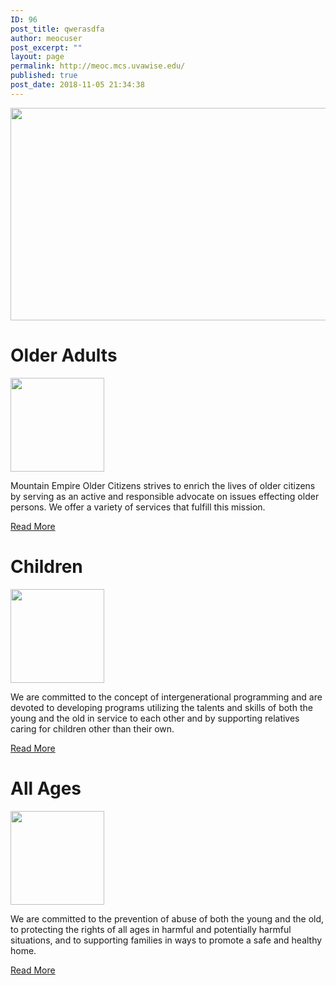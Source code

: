```yaml
---
ID: 96
post_title: qwerasdfa
author: meocuser
post_excerpt: ""
layout: page
permalink: http://meoc.mcs.uvawise.edu/
published: true
post_date: 2018-11-05 21:34:38
---
```

<img src="http://meoc.mcs.uvawise.edu/wp-content/uploads/2018/11/LogoBig.png" sizes="(max-width: 1440px) 100vw, 1440px" srcset="http://meoc.mcs.uvawise.edu/wp-content/uploads/2018/11/LogoBig.png 1440w, http://meoc.mcs.uvawise.edu/wp-content/uploads/2018/11/LogoBig-300x71.png 300w, http://meoc.mcs.uvawise.edu/wp-content/uploads/2018/11/LogoBig-768x181.png 768w, http://meoc.mcs.uvawise.edu/wp-content/uploads/2018/11/LogoBig-1024x242.png 1024w" alt="" width="1440" height="340" />
<h1>Older Adults</h1>
<img src="http://meoc.mcs.uvawise.edu/wp-content/uploads/2018/11/OlderAdults.png" alt="" width="150" height="150" />

Mountain Empire Older Citizens strives to enrich the lives of older citizens by serving as an active and responsible advocate on issues effecting older persons. We offer a variety of services that fulfill this mission.

<a role="button" href="#">
Read More
</a>
<h1>Children</h1>
<img src="http://meoc.mcs.uvawise.edu/wp-content/uploads/2018/11/Children.png" alt="" width="150" height="150" />

We are committed to the concept of intergenerational programming and are devoted to developing programs utilizing the talents and skills of both the young and the old in service to each other and by supporting relatives caring for children other than their own.

<a role="button" href="#">
Read More
</a>
<h1>All Ages</h1>
<img src="http://meoc.mcs.uvawise.edu/wp-content/uploads/2018/11/AllAges.png" alt="" width="150" height="150" />

We are committed to the prevention of abuse of both the young and the old, to protecting the rights of all ages in harmful and potentially harmful situations, and to supporting families in ways to promote a safe and healthy home.

<a role="button" href="#">
Read More
</a>